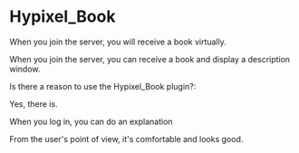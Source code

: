 # Hypixel_Book
When you join the server, you will receive a book virtually.

When you join the server, you can receive a book and display a description window.

Is there a reason to use the Hypixel_Book plugin?:

Yes, there is.

When you log in, you can do an explanation

From the user's point of view, it's comfortable and looks good.
